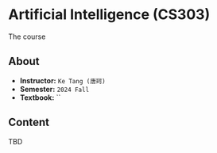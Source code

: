 # Artificial Intelligence (CS303)

The course

## About

- **Instructor:** `Ke Tang (唐珂)`
- **Semester:** `2024 Fall`
- **Textbook:** ``

## Content

TBD
